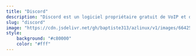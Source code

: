 ```yaml
---
title: "Discord"
description: "Discord est un logiciel propriétaire gratuit de VoIP et de messagerie instantanée."
slug: "discord"
image: "https://cdn.jsdelivr.net/gh/baptiste313/azlinux/v1/images/6642526/raw.webp"
style:
    background: "#c80000"
    color: "#fff"
---
```

